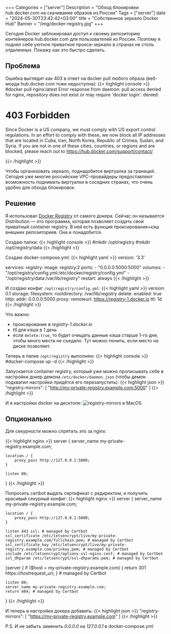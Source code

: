 
+++
Categories = ["server"]
Description = "Обход блокировки hub.docker.com на скачивание образов из России"
Tags = ["server"]
date = "2024-05-30T23:42:42+03:00"
title = "Собственное зеркало Docker Hub"
Banner = "/img/docker-registry.jpg"
+++

Сегодня Docker заблокировал доступ к своему репозиторию контейнеров hub.docker.com для пользователей из России. Поэтому я поднял себе уютное приватное прокси-зеркало в странах не столь отдаленных. Покажу как это быстро сделать.
<!--more-->
## Проблема

Ошибка выглядит как 403 в ответ на docker pull любого образа (веб-морда hub.docker.com тоже недоступна):
{{< highlight console >}}
#docker pull nginx:latest
Error response from daemon: pull access denied for nginx, repository does not exist or may require 'docker login': denied: <html><body><h1>403 Forbidden</h1>
Since Docker is a US company, we must comply with US export control regulations. In an effort to comply with these, we now block all IP addresses that are located in Cuba, Iran, North Korea, Republic of Crimea, Sudan, and Syria. If you are not in one of these cities, countries, or regions and are blocked, please reach out to https://hub.docker.com/support/contact/
</body></html>
{{< /highlight >}}

Чтобы организовать зеркало, поднадобится виртуалка за границей. Сегодня уже многие российские VPC-провайдеры предоставляют возможность поднимать виртуалки в соседних странах, что очень удобно для обхода блокировок.

## Решение

Я использовал [Docker Registry](https://distribution.github.io/distribution/) от самого докера. Сейчас он называется Distribution — это программа, которая позволяет создать свой приватный container registry. В ней есть функция проксирования+кэш внешних репозиториев. Она и понадобится.

Создаю папки:
{{< highlight console >}}
#mkdir /opt/registry
#mkdir /opt/registry/data
{{< /highlight >}}

Создаю docker-compose.yml:
{{< highlight yaml >}}
version: '3.3'

services:
  registry:
    image: registry:2
    ports:
      - "0.0.0.0:5000:5000"
    volumes:
      - "/opt/registry/config.yml:/etc/docker/registry/config.yml"
      - "/opt/registry/data:/var/lib/registry"
    restart: always
{{< /highlight >}}

И создаю конфиг `/opt/registry/config.yml`:
{{< highlight yaml >}}
version: 0.1
storage:
  filesystem:
    rootdirectory: /var/lib/registry
  delete:
    enabled: true
http:
  addr: 0.0.0.0:5000
proxy:
  remoteurl: https://registry-1.docker.io
  ttl: 1d
{{< /highlight >}}

Что важно:
* проксирование в *registry-1.docker.io*
* ttl для кэша в *1 день*
* если `delete:true`, то будет очищать данные кэша старше 1-го дня, чтобы много места не съедало. Тут можно тюнить, если место на диске позволяет.

Теперь в папке `/opt/registry` выполняю:
{{< highlight console >}}
#docker-compose up -d
{{< /highlight >}}

Запускается container registry, который уже можно прописывать себе в настройки докер демона `/etc/docker/daemon.json` (чтобы демон подхватил настройки придётся его перезапустить):
{{< highlight json >}}
"registry-mirrors": [
    "http://my-private-registry.example.com:5000"
]
{{< /highlight >}}

И в настройки docker на десктопе:
![registry-mirrors в MacOS](/img/docker-registry2.jpg)

## Опционально

Для секурности можно спрятать это за nginx:

{{< highlight nginx >}}
server {
    server_name my-private-registry.example.com;

    location / {
        proxy_pass http://127.0.0.1:5000;
    }

    listen 80; 
}
{{< /highlight >}}

Попросить certbot выдать сертификат с редиректом, и получить красивый секурный конфиг:
{{< highlight nginx >}}
server {
    server_name my-private-registry.example.com;

    location / {
        proxy_pass http://127.0.0.1:5000;
    }

    listen 443 ssl; # managed by Certbot
    ssl_certificate /etc/letsencrypt/live/my-private-registry.example.com/fullchain.pem; # managed by Certbot
    ssl_certificate_key /etc/letsencrypt/live/my-private-registry.example.com/privkey.pem; # managed by Certbot
    include /etc/letsencrypt/options-ssl-nginx.conf; # managed by Certbot
    ssl_dhparam /etc/letsencrypt/ssl-dhparams.pem; # managed by Certbot

}server {
    if ($host = my-private-registry.example.com) {
        return 301 https://$host$request_uri;
    } # managed by Certbot

    listen 80;
    server_name my-private-registry.example.com;
    return 404; # managed by Certbot
}
{{< /highlight >}}

И теперь в настройки докера добавить:
{{< highlight json >}}
"registry-mirrors": [
    "https://my-private-registry.example.com"
]
{{< /highlight >}}

P.S. И не забыть заменить *0.0.0.0* на *127.0.0.1* в docker-compose.yml